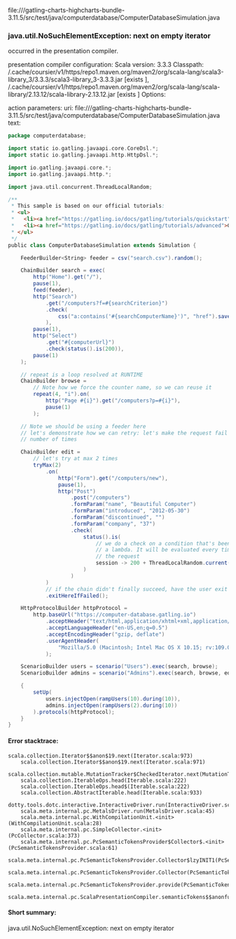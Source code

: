 file://<WORKSPACE>/gatling-charts-highcharts-bundle-3.11.5/src/test/java/computerdatabase/ComputerDatabaseSimulation.java
### java.util.NoSuchElementException: next on empty iterator

occurred in the presentation compiler.

presentation compiler configuration:
Scala version: 3.3.3
Classpath:
<HOME>/.cache/coursier/v1/https/repo1.maven.org/maven2/org/scala-lang/scala3-library_3/3.3.3/scala3-library_3-3.3.3.jar [exists ], <HOME>/.cache/coursier/v1/https/repo1.maven.org/maven2/org/scala-lang/scala-library/2.13.12/scala-library-2.13.12.jar [exists ]
Options:



action parameters:
uri: file://<WORKSPACE>/gatling-charts-highcharts-bundle-3.11.5/src/test/java/computerdatabase/ComputerDatabaseSimulation.java
text:
```scala
package computerdatabase;

import static io.gatling.javaapi.core.CoreDsl.*;
import static io.gatling.javaapi.http.HttpDsl.*;

import io.gatling.javaapi.core.*;
import io.gatling.javaapi.http.*;

import java.util.concurrent.ThreadLocalRandom;

/**
 * This sample is based on our official tutorials:
 * <ul>
 *   <li><a href="https://gatling.io/docs/gatling/tutorials/quickstart">Gatling quickstart tutorial</a>
 *   <li><a href="https://gatling.io/docs/gatling/tutorials/advanced">Gatling advanced tutorial</a>
 * </ul>
 */
public class ComputerDatabaseSimulation extends Simulation {

    FeederBuilder<String> feeder = csv("search.csv").random();

    ChainBuilder search = exec(
        http("Home").get("/"),
        pause(1),
        feed(feeder),
        http("Search")
            .get("/computers?f=#{searchCriterion}")
            .check(
                css("a:contains('#{searchComputerName}')", "href").saveAs("computerUrl")
            ),
        pause(1),
        http("Select")
            .get("#{computerUrl}")
            .check(status().is(200)),
        pause(1)
    );

    // repeat is a loop resolved at RUNTIME
    ChainBuilder browse =
        // Note how we force the counter name, so we can reuse it
        repeat(4, "i").on(
            http("Page #{i}").get("/computers?p=#{i}"),
            pause(1)
        );

    // Note we should be using a feeder here
    // let's demonstrate how we can retry: let's make the request fail randomly and retry a given
    // number of times

    ChainBuilder edit =
        // let's try at max 2 times
        tryMax(2)
            .on(
                http("Form").get("/computers/new"),
                pause(1),
                http("Post")
                    .post("/computers")
                    .formParam("name", "Beautiful Computer")
                    .formParam("introduced", "2012-05-30")
                    .formParam("discontinued", "")
                    .formParam("company", "37")
                    .check(
                        status().is(
                            // we do a check on a condition that's been customized with
                            // a lambda. It will be evaluated every time a user executes
                            // the request
                            session -> 200 + ThreadLocalRandom.current().nextInt(2)
                        )
                    )
            )
            // if the chain didn't finally succeed, have the user exit the whole scenario
            .exitHereIfFailed();

    HttpProtocolBuilder httpProtocol =
        http.baseUrl("https://computer-database.gatling.io")
            .acceptHeader("text/html,application/xhtml+xml,application/xml;q=0.9,*/*;q=0.8")
            .acceptLanguageHeader("en-US,en;q=0.5")
            .acceptEncodingHeader("gzip, deflate")
            .userAgentHeader(
                "Mozilla/5.0 (Macintosh; Intel Mac OS X 10.15; rv:109.0) Gecko/20100101 Firefox/119.0"
            );

    ScenarioBuilder users = scenario("Users").exec(search, browse);
    ScenarioBuilder admins = scenario("Admins").exec(search, browse, edit);

    {
        setUp(
            users.injectOpen(rampUsers(10).during(10)),
            admins.injectOpen(rampUsers(2).during(10))
        ).protocols(httpProtocol);
    }
}

```



#### Error stacktrace:

```
scala.collection.Iterator$$anon$19.next(Iterator.scala:973)
	scala.collection.Iterator$$anon$19.next(Iterator.scala:971)
	scala.collection.mutable.MutationTracker$CheckedIterator.next(MutationTracker.scala:76)
	scala.collection.IterableOps.head(Iterable.scala:222)
	scala.collection.IterableOps.head$(Iterable.scala:222)
	scala.collection.AbstractIterable.head(Iterable.scala:933)
	dotty.tools.dotc.interactive.InteractiveDriver.run(InteractiveDriver.scala:168)
	scala.meta.internal.pc.MetalsDriver.run(MetalsDriver.scala:45)
	scala.meta.internal.pc.WithCompilationUnit.<init>(WithCompilationUnit.scala:28)
	scala.meta.internal.pc.SimpleCollector.<init>(PcCollector.scala:373)
	scala.meta.internal.pc.PcSemanticTokensProvider$Collector$.<init>(PcSemanticTokensProvider.scala:61)
	scala.meta.internal.pc.PcSemanticTokensProvider.Collector$lzyINIT1(PcSemanticTokensProvider.scala:61)
	scala.meta.internal.pc.PcSemanticTokensProvider.Collector(PcSemanticTokensProvider.scala:61)
	scala.meta.internal.pc.PcSemanticTokensProvider.provide(PcSemanticTokensProvider.scala:90)
	scala.meta.internal.pc.ScalaPresentationCompiler.semanticTokens$$anonfun$1(ScalaPresentationCompiler.scala:117)
```
#### Short summary: 

java.util.NoSuchElementException: next on empty iterator